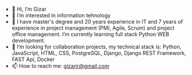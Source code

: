 - 👋 Hi, I’m Gizar
- 👀 I’m interested in information tehnology
- 🌱 I have master's degree  and  20 years experience in  IT and 7 years of experience in project  management (PMI, Agile, Scrum) and project office management. I’m currently learning full stack Python WEB development.
- 👀 I’m looking for collaboration projects, my technical stack is: Python, JavaScript, HTML, CSS, PostgreSQL, Django, Django REST Framework, FAST Api, Docker
- 📫 How to reach me: gizarir@gmail.com

<!---
GizarIR/GizarIR is a ✨ special ✨ repository because its `README.md` (this file) appears on your GitHub profile.
You can click the Preview link to take a look at your changes.
--->
